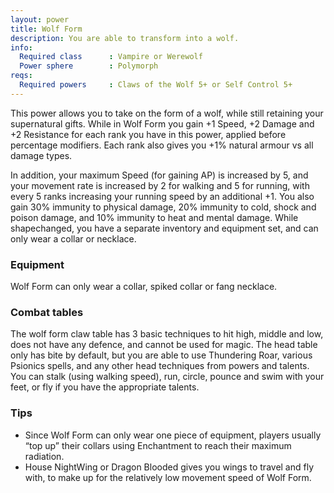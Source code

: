 ```yaml
---
layout: power
title: Wolf Form
description: You are able to transform into a wolf.
info:
  Required class      : Vampire or Werewolf
  Power sphere        : Polymorph
reqs:
  Required powers     : Claws of the Wolf 5+ or Self Control 5+
---
```


This power allows you to take on the form of a wolf, while still retaining your
supernatural gifts.  While in Wolf Form you gain +1 Speed, +2 Damage and +2
Resistance for each rank you have in this power, applied before percentage
modifiers.  Each rank also gives you +1% natural armour vs all damage types.

In addition, your maximum Speed (for gaining AP) is increased by 5, and your
movement rate is increased by 2 for walking and 5 for running, with every 5
ranks increasing your running speed by an additional +1.  You also gain 30%
immunity to physical damage, 20% immunity to cold, shock and poison damage,
and 10% immunity to heat and mental damage.  While shapechanged, you have a
separate inventory and equipment set, and can only wear a collar or necklace.

### Equipment

Wolf Form can only wear a collar, spiked collar or fang necklace.

### Combat tables

The wolf form claw table has 3 basic techniques to hit high, middle and low, does not have any defence, and cannot be used for magic. The head table only has bite by default, but you are able to use Thundering Roar, various Psionics spells, and any other head techniques from powers and talents. You can stalk (using walking speed), run, circle, pounce and swim with your feet, or fly if you have the appropriate talents.

### Tips

- Since Wolf Form can only wear one piece of equipment, players usually “top up” their collars using Enchantment to reach their maximum radiation.
- House NightWing or Dragon Blooded gives you wings to travel and fly with, to make up for the relatively low movement speed of Wolf Form.
